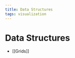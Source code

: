 ```yaml
---
title: Data Structures
tags: visualization
---
```


# Data Structures
- [[Grids]]




































